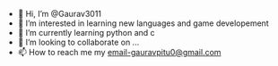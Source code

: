 - 👋 Hi, I’m @Gaurav3011
- 👀 I’m interested in learning new languages and game developement
- 🌱 I’m currently learning python and c
- 💞️ I’m looking to collaborate on ...
- 📫 How to reach me my email-gauravpitu0@gmail.com

<!---
Gaurav3011/Gaurav3011 is a ✨ special ✨ repository because its `README.md` (this file) appears on your GitHub profile.
You can click the Preview link to take a look at your changes.
--->
